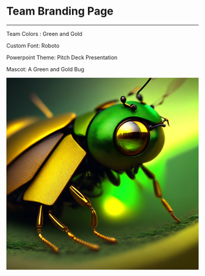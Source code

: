 # Team Branding Page 
---

Team Colors : Green and Gold 

Custom Font: Roboto 

Powerpoint Theme: Pitch Deck Presentation

Mascot: A Green and Gold Bug 

![Green and Gold Bug](mascot.png)